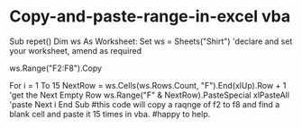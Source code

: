 # Copy-and-paste-range-in-excel vba
Sub repet()
Dim ws As Worksheet: Set ws = Sheets("Shirt")
'declare and set your worksheet, amend as required

ws.Range("F2:F8").Copy

For i = 1 To 15
    NextRow = ws.Cells(ws.Rows.Count, "F").End(xlUp).Row + 1
    'get the Next Empty Row
    ws.Range("F" & NextRow).PasteSpecial xlPasteAll 'paste
Next i
End Sub
#this code will copy a raqnge of f2 to f8 and find a blank cell and paste it 15 times in vba.
#happy to help.
